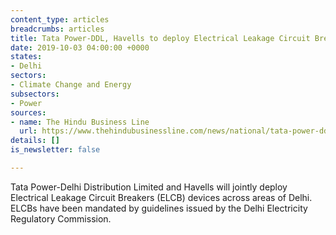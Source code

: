 ```yaml
---
content_type: articles
breadcrumbs: articles
title: Tata Power-DDL, Havells to deploy Electrical Leakage Circuit Breakers
date: 2019-10-03 04:00:00 +0000
states:
- Delhi
sectors:
- Climate Change and Energy
subsectors:
- Power
sources:
- name: The Hindu Business Line
  url: https://www.thehindubusinessline.com/news/national/tata-power-ddl-havells-to-deploy-electrical-leakage-circuit-breakers/article29507675.ece
details: []
is_newsletter: false

---
```

Tata Power-Delhi Distribution Limited and Havells will jointly deploy Electrical Leakage Circuit Breakers (ELCB) devices across areas of Delhi. ELCBs have been mandated by guidelines issued by the Delhi Electricity Regulatory Commission.
